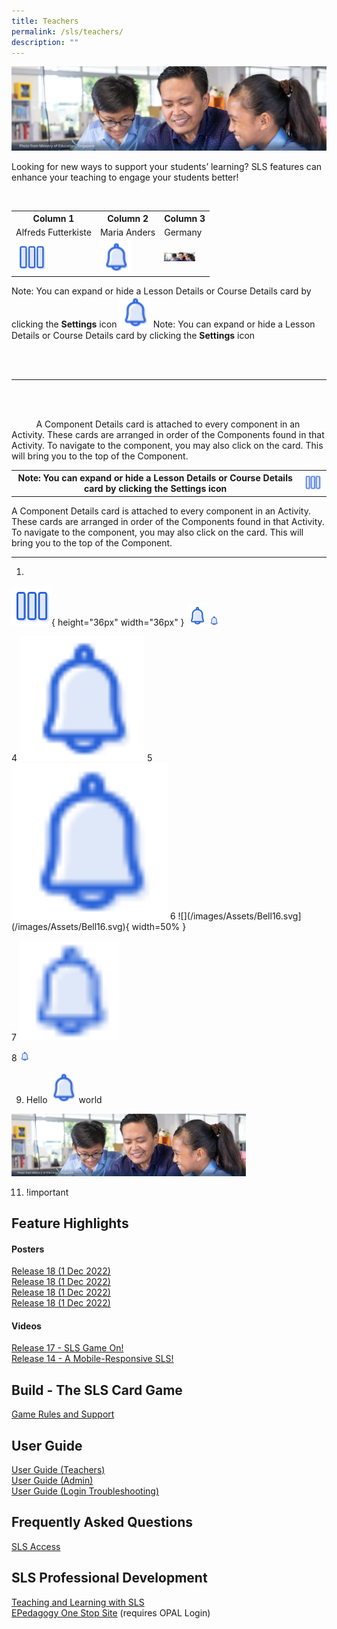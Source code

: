 ```yaml
---
title: Teachers
permalink: /sls/teachers/
description: ""
---
```

![](/images/Media/Quick%20Links/Teachers%20Hero.png)

Looking for new ways to support your students’ learning? SLS features can enhance your teaching to engage your students better!

<table>  
  <tr>  
    <th>Column 1</th>
    <th>Column 2</th>  
    <th>Column 3</th>  
  </tr>  
  <tr>  
    <td>Alfreds Futterkiste</td>  
    <td>Maria Anders</td>  
    <td>Germany</td>  
  </tr>  
  <tr>  
    <td><img src="/images/Assets/3Columns32.svg" style="width:50px;"/></td>  
    <td><img src="/images/Assets/Bell16.svg" style="width:50px;"/></td>  
    <td><img src="/images/Media/Quick%20Links/Teachers%20Hero.png" style="width:50px;"/></td>  
  </tr>  
</table>


Note: You can expand or hide a Lesson Details or Course Details card by clicking the **Settings** icon
<img src="/images/Assets/Bell16.svg" style="width:10%; display: inline;"/> 
Note: You can expand or hide a Lesson Details or Course Details card by clicking the **Settings** icon


<br><br>
<hr> 

<table>  
	
  <tr>  
    <th>Note: You can expand or hide a Lesson Details or Course Details card by clicking the **Settings** icon</th>
    <th><img src="/images/Assets/3Columns32.svg" style="width:50px;"/></th>  A Component Details card is attached to every component in an Activity. These cards are arranged in order of the Components found in that Activity. To navigate to the component, you may also click on the card. This will bring you to the top of the Component.
 </table>
A Component Details card is attached to every component in an Activity. These cards are arranged in order of the Components found in that Activity. To navigate to the component, you may also click on the card. This will bring you to the top of the Component.
<hr>

1. 
![](/images/Assets/3Columns32.svg){ height="36px" width="36px" }
![](/images/Assets/Bell16.svg)
![](/images/Bell16%201.png)

4
    <img src="/images/Assets/Bell16.svg" width="200">
5		 
	[<img src="/images/Assets/Bell16.svg" width="250"/>](/images/Assets/Bell16.svg)
	6
	    ![](/images/Assets/Bell16.svg](/images/Assets/Bell16.svg){ width=50% }
			
7
<img src="/images/Bell16%201.png" style= "height:160px">

8
<img src="/images/Bell16%201.png" width="16px">

9. Hello<img src="/images/Assets/Bell16.svg" style="width:50px;"/>world

<img src="/images/Media/Quick%20Links/Teachers%20Hero.png" style="height:100px">

11. !important


## Feature Highlights  
#### Posters
[Release 18 (1 Dec 2022)](/sls/student)
<br>[Release 18 (1 Dec 2022)](/sls/student)
<br>[Release 18 (1 Dec 2022)](/sls/student)
<br>[Release 18 (1 Dec 2022)](/sls/student)
#### Videos
[Release 17 - SLS Game On!](/sls/student)
<br>[Release 14 - A Mobile-Responsive SLS!](/sls/student)

## Build - The SLS Card Game
[Game Rules and Support](/sls/student)
  
## User Guide
[User Guide (Teachers)](/sls/student)
<br>[User Guide (Admin)](/sls/student)
<br>[User Guide (Login Troubleshooting)](/sls/student)

## Frequently Asked Questions
[SLS Access](/sls/student)

## SLS Professional Development
[Teaching and Learning with SLS](/sls/student)
<br>[EPedagogy One Stop Site](/sls/student) (requires OPAL Login)